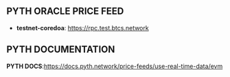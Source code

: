 ## PYTH ORACLE PRICE FEED 
- **testnet-coredoa**: https://rpc.test.btcs.network  

## PYTH DOCUMENTATION
**PYTH DOCS**:https://docs.pyth.network/price-feeds/use-real-time-data/evm
